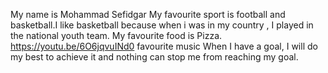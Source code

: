 My name is Mohammad Sefidgar
My favourite sport is football and basketball.I like basketball because when i was in my country , I played in the national youth team.
My favourite food is Pizza.
https://youtu.be/6O6jqvuINd0 favourite music
When I have a goal, I will do my best to achieve it and nothing can stop me from reaching my goal.